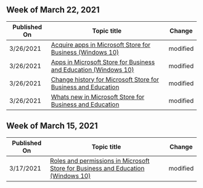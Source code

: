 <!-- This file is generated automatically each week. Changes made to this file will be overwritten.-->



## Week of March 22, 2021


| Published On |Topic title | Change |
|------|------------|--------|
| 3/26/2021 | [Acquire apps in Microsoft Store for Business (Windows 10)](/microsoft-store/acquire-apps-microsoft-store-for-business) | modified |
| 3/26/2021 | [Apps in Microsoft Store for Business and Education (Windows 10)](/microsoft-store/apps-in-microsoft-store-for-business) | modified |
| 3/26/2021 | [Change history for Microsoft Store for Business and Education](/microsoft-store/sfb-change-history) | modified |
| 3/26/2021 | [Whats new in Microsoft Store for Business and Education](/microsoft-store/release-history-microsoft-store-business-education) | modified |


## Week of March 15, 2021


| Published On |Topic title | Change |
|------|------------|--------|
| 3/17/2021 | [Roles and permissions in Microsoft Store for Business and Education (Windows 10)](/microsoft-store/roles-and-permissions-microsoft-store-for-business) | modified |
